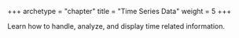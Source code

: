 +++
archetype = "chapter"
title = "Time Series Data"
weight = 5
+++

Learn how to handle, analyze, and display time related information.
